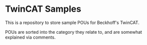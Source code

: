 # TwinCAT Samples

This is a repository to store sample POUs for Beckhoff's TwinCAT.

POUs are sorted into the category they relate to, and are somewhat explained via comments.
